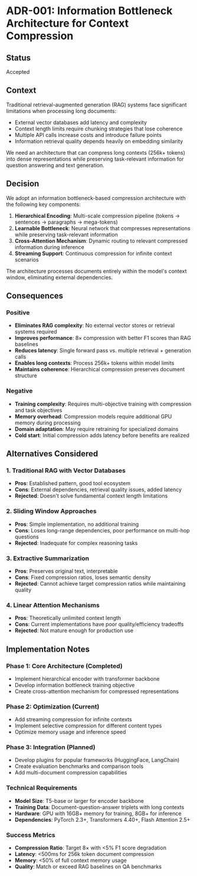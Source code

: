 # ADR-001: Information Bottleneck Architecture for Context Compression

## Status

Accepted

## Context

Traditional retrieval-augmented generation (RAG) systems face significant limitations when processing long documents:
- External vector databases add latency and complexity
- Context length limits require chunking strategies that lose coherence
- Multiple API calls increase costs and introduce failure points
- Information retrieval quality depends heavily on embedding similarity

We need an architecture that can compress long contexts (256k+ tokens) into dense representations while preserving task-relevant information for question answering and text generation.

## Decision

We adopt an information bottleneck-based compression architecture with the following key components:

1. **Hierarchical Encoding**: Multi-scale compression pipeline (tokens → sentences → paragraphs → mega-tokens)
2. **Learnable Bottleneck**: Neural network that compresses representations while preserving task-relevant information
3. **Cross-Attention Mechanism**: Dynamic routing to relevant compressed information during inference
4. **Streaming Support**: Continuous compression for infinite context scenarios

The architecture processes documents entirely within the model's context window, eliminating external dependencies.

## Consequences

### Positive
- **Eliminates RAG complexity**: No external vector stores or retrieval systems required
- **Improves performance**: 8× compression with better F1 scores than RAG baselines
- **Reduces latency**: Single forward pass vs. multiple retrieval + generation calls
- **Enables long contexts**: Process 256k+ tokens within model limits
- **Maintains coherence**: Hierarchical compression preserves document structure

### Negative
- **Training complexity**: Requires multi-objective training with compression and task objectives
- **Memory overhead**: Compression models require additional GPU memory during processing
- **Domain adaptation**: May require retraining for specialized domains
- **Cold start**: Initial compression adds latency before benefits are realized

## Alternatives Considered

### 1. Traditional RAG with Vector Databases
- **Pros**: Established pattern, good tool ecosystem
- **Cons**: External dependencies, retrieval quality issues, added latency
- **Rejected**: Doesn't solve fundamental context length limitations

### 2. Sliding Window Approaches
- **Pros**: Simple implementation, no additional training
- **Cons**: Loses long-range dependencies, poor performance on multi-hop questions
- **Rejected**: Inadequate for complex reasoning tasks

### 3. Extractive Summarization
- **Pros**: Preserves original text, interpretable
- **Cons**: Fixed compression ratios, loses semantic density
- **Rejected**: Cannot achieve target compression ratios while maintaining quality

### 4. Linear Attention Mechanisms
- **Pros**: Theoretically unlimited context length
- **Cons**: Current implementations have poor quality/efficiency tradeoffs
- **Rejected**: Not mature enough for production use

## Implementation Notes

### Phase 1: Core Architecture (Completed)
- Implement hierarchical encoder with transformer backbone
- Develop information bottleneck training objective
- Create cross-attention mechanism for compressed representations

### Phase 2: Optimization (Current)
- Add streaming compression for infinite contexts
- Implement selective compression for different content types
- Optimize memory usage and inference speed

### Phase 3: Integration (Planned)
- Develop plugins for popular frameworks (HuggingFace, LangChain)
- Create evaluation benchmarks and comparison tools
- Add multi-document compression capabilities

### Technical Requirements
- **Model Size**: T5-base or larger for encoder backbone
- **Training Data**: Document-question-answer triplets with long contexts
- **Hardware**: GPU with 16GB+ memory for training, 8GB+ for inference
- **Dependencies**: PyTorch 2.3+, Transformers 4.40+, Flash Attention 2.5+

### Success Metrics
- **Compression Ratio**: Target 8× with <5% F1 score degradation
- **Latency**: <500ms for 256k token document compression
- **Memory**: <50% of full context memory usage
- **Quality**: Match or exceed RAG baselines on QA benchmarks